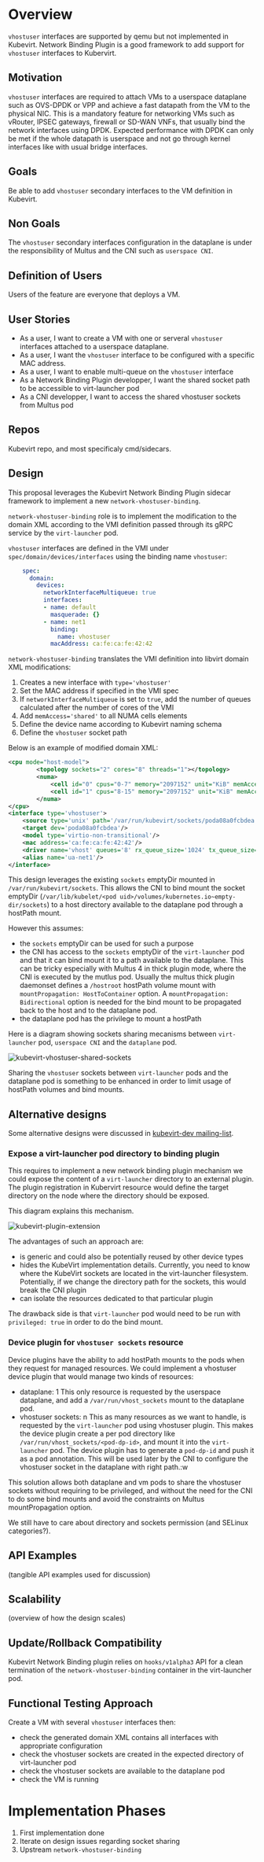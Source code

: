 # Overview
`vhostuser` interfaces are supported by qemu but not implemented in Kubevirt. Network Binding Plugin is a good framework to add support for `vhostuser` interfaces to Kubervirt. 

## Motivation
`vhostuser` interfaces are required to attach VMs to a userspace dataplane such as OVS-DPDK or VPP and achieve a fast datapath from the VM to the physical NIC.
This is a mandatory feature for networking VMs such as vRouter, IPSEC gateways, firewall or SD-WAN VNFs, that usually bind the network interfaces using DPDK. Expected performance with DPDK can only be met if the whole datapath is userspace and not go through kernel interfaces like with usual bridge interfaces.

## Goals
Be able to add `vhostuser` secondary interfaces to the VM definition in Kubevirt.

## Non Goals
The `vhostuser` secondary interfaces configuration in the dataplane is under the responsibility of Multus and the CNI such as `userspace CNI`.

## Definition of Users
Users of the feature are everyone that deploys a VM.

## User Stories
- As a user, I want to create a VM with one or serveral `vhostuser` interfaces attached to a userspace dataplane.
- As a user, I want the `vhostuser` interface to be configured with a specific MAC address.
- As a user, I want to enable multi-queue on the `vhostuser` interface
- As a Network Binding Plugin developper, I want the shared socket path to be accessible to virt-launcher pod 
- As a CNI developper, I want to access the shared vhostuser sockets from Multus pod

## Repos
Kubevirt repo, and most specificaly cmd/sidecars.

## Design
This proposal leverages the Kubevirt Network Binding Plugin sidecar framework to implement a new `network-vhostuser-binding`.

`network-vhostuser-binding` role is to implement the modification to the domain XML according to the VMI definition passed through its gRPC service by the `virt-launcher` pod.

`vhostuser` interfaces are defined in the VMI under `spec/domain/devices/interfaces` using the binding name `vhostuser`:

```yaml
    spec:
      domain:
        devices:
          networkInterfaceMultiqueue: true
          interfaces:
          - name: default
            masquerade: {}
          - name: net1
            binding:
              name: vhostuser
            macAddress: ca:fe:ca:fe:42:42
```

`network-vhostuser-binding` translates the VMI definition into libvirt domain XML modifications:
1. Creates a new interface with `type='vhostuser'`
2. Set the MAC address if specified in the VMI spec
3. If `networkInterfaceMultiqueue` is set to `true`, add the number of queues calculated after the number of cores of the VMI
4. Add `memAccess='shared'` to all NUMA cells elements
5. Define the device name according to Kubevirt naming schema
6. Define the `vhostuser` socket path

Below is an example of modified domain XML:

```xml
<cpu mode="host-model">
        <topology sockets="2" cores="8" threads="1"></topology>
        <numa>
            <cell id="0" cpus="0-7" memory="2097152" unit="KiB" memAccess="shared"/>
            <cell id="1" cpus="8-15" memory="2097152" unit="KiB" memAccess="shared"/>
        </numa>
</cpu>
<interface type='vhostuser'>
    <source type='unix' path='/var/run/kubevirt/sockets/poda08a0fcbdea' mode='server'/>
    <target dev='poda08a0fcbdea'/>
    <model type='virtio-non-transitional'/>
    <mac address='ca:fe:ca:fe:42:42'/>
    <driver name='vhost' queues='8' rx_queue_size='1024' tx_queue_size='1024'/>
    <alias name='ua-net1'/>
</interface>
```

This design leverages the existing `sockets` emptyDir mounted in `/var/run/kubevirt/sockets`. This allows the CNI to bind mount the socket emptyDir (`/var/lib/kubelet/<pod uid>/volumes/kubernetes.io~empty-dir/sockets`) to a host directory available to the dataplane pod through a hostPath mount.

However this assumes:
- the `sockets` emptyDir can be used for such a purpose
- the CNI has access to the `sockets` emptyDir of the `virt-launcher` pod and that it can bind mount it to a path available to the dataplane. This can be tricky especially with Multus 4 in thick plugin mode, where the CNI is executed by the mutlus pod. Usually the multus thick plugin daemonset defines a `/hostroot` hostPath volume mount with `mountPropagation: HostToContainer` option. A `mountPropagation: Bidirectional` option is needed for the bind mount to be propagated back to the host and to the dataplane pod.
- the dataplane pod has the privilege to mount a hostPath

Here is a diagram showing sockets sharing mecanisms between `virt-launcher` pod, `userspace CNI` and the `dataplane` pod.

![kubevirt-vhostuser-shared-sockets](kubevirt-vhostuser-shared-sockets.png)

Sharing the `vhostuser` sockets between `virt-launcher` pods and the dataplane pod is something to be enhanced in order to limit usage of hostPath volumes and bind mounts.

## Alternative designs

Some alternative designs were discussed in [kubevirt-dev mailing-list](https://groups.google.com/g/kubevirt-dev/c/3w_WStrJfZw/m/yWSBpDAKAQAJ).

### Expose a virt-launcher pod directory to binding plugin

This requires to implement a new network binding plugin mechanism we could expose the content of a `virt-launcher` directory to an external plugin.
The plugin registration in Kubervirt resource would define the target directory on the node where the directory should be exposed.

This diagram explains this mechanism.

![kubevirt-plugin-extension](kubevirt-plugin-extension.png)

The advantages of such an approach are:
- is generic and could also be potentially reused by other device types
- hides the KubeVirt implementation details. Currently, you need to know where the KubeVirt sockets are located in the virt-launcher filesystem. Potentially, if we change the directory path for the sockets, this would break the CNI plugin
- can isolate the resources dedicated to that particular plugin

The drawback side is that `virt-launcher` pod would need to be run with `privileged: true` in order to do the bind mount.

### Device plugin for `vhostuser sockets` resource

Device plugins have the ability to add hostPath mounts to the pods when they request for managed resources.
We could implement a vhostuser device plugin that would manage two kinds of resources:
- dataplane: 1
  This only resource is requested by the userspace dataplane, and add a `/var/run/vhost_sockets` mount to the dataplane pod.
- vhostuser sockets: n
  This as many resources as we want to handle, is requested by the `virt-launcher` pod using vhostuser plugin. This makes the device plugin create a per pod directory like `/var/run/vhost_sockets/<pod-dp-id>`, and mount it into the `virt-launcher` pod.
  The device plugin has to generate a `pod-dp-id` and push it as a pod annotation. This will be used later by the CNI to configure the vhostuser socket in the dataplane with right path.:w

This solution allows both dataplane and vm pods to share the vhostuser sockets without requiring to be privileged, and without the need for the CNI to do some bind mounts and avoid the constraints on Multus mountPropagation option.

We still have to care about directory and sockets permission (and SELinux categories?). 

## API Examples
(tangible API examples used for discussion)

## Scalability
(overview of how the design scales)

## Update/Rollback Compatibility
Kubevirt Network Binding plugin relies on `hooks/v1alpha3` API for a clean termination of the `network-vhostuser-binding` container in the virt-launcher pod.

## Functional Testing Approach
Create a VM with several `vhostuser` interfaces then:
- check the generated domain XML contains all interfaces with appropriate configuration
- check the vhostuser sockets are created in the expected directory of virt-launcher pod
- check the vhostuser sockets are available to the dataplane pod
- check the VM is running

# Implementation Phases
1. First implementation done
2. Iterate on design issues regarding socket sharing
3. Upstream `network-vhostuser-binding`
